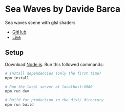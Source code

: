 # Sea Waves by Davide Barca
Sea waves scene with glsl shaders

- [GitHub](https://github.com/Davide-Barca/sea-waves.git)
- [Live](https://raging-sea-opal.vercel.app/)


## Setup
Download [Node.js](https://nodejs.org/en/download/).
Run this followed commands:

``` bash
# Install dependencies (only the first time)
npm install

# Run the local server at localhost:8080
npm run dev

# Build for production in the dist/ directory
npm run build
```
